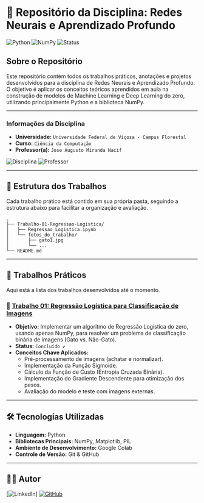 # 🧠 Repositório da Disciplina: Redes Neurais e Aprendizado Profundo

![Python](https://img.shields.io/badge/Python-3776AB?style=flat-square&logo=python&logoColor=white)
![NumPy](https://img.shields.io/badge/NumPy-013243?style=flat-square&logo=numpy&logoColor=white)
![Status](https://img.shields.io/badge/Status-Em%20Andamento-8A2BE2?style=flat-square)

## Sobre o Repositório

Este repositório contém todos os trabalhos práticos, anotações e projetos desenvolvidos para a disciplina de Redes Neurais e Aprendizado Profundo. O objetivo é aplicar os conceitos teóricos aprendidos em aula na construção de modelos de Machine Learning e Deep Learning do zero, utilizando principalmente Python e a biblioteca NumPy.

---

### Informações da Disciplina

* **Universidade:** `Universidade Federal de Viçosa - Campus Florestal`
* **Curso:** `Ciência da Computação`
* **Professor(a):** `Jose Augusto Miranda Nacif`

![Disciplina](https://img.shields.io/badge/Disciplina-Redes%20Neurais-blueviolet?style=flat-square)
![Professor](https://img.shields.io/badge/Prof.-[Nome_do_Professor]-lightgrey?style=flat-square)

---

## 📂 Estrutura dos Trabalhos

Cada trabalho prático está contido em sua própria pasta, seguindo a estrutura abaixo para facilitar a organização e avaliação.

```
.
├── Trabalho-01-Regressao-Logistica/
│   ├── Regressao_Logistica.ipynb
│   └── fotos_do_trabalho/
│       ├── gato1.jpg
│       └── ...
└── README.md
```

---

## 🚀 Trabalhos Práticos

Aqui está a lista dos trabalhos desenvolvidos até o momento.

### 📄 [Trabalho 01: Regressão Logística para Classificação de Imagens](./Trabalho-01-Regressao-Logistica/)

* **Objetivo:** Implementar um algoritmo de Regressão Logística do zero, usando apenas NumPy, para resolver um problema de classificação binária de imagens (Gato vs. Não-Gato).
* **Status:** `Concluído ✔️`
* **Conceitos Chave Aplicados:**
    * Pré-processamento de imagens (achatar e normalizar).
    * Implementação da Função Sigmoide.
    * Cálculo da Função de Custo (Entropia Cruzada Binária).
    * Implementação do Gradiente Descendente para otimização dos pesos.
    * Avaliação do modelo e teste com imagens externas.

---

## 🛠️ Tecnologias Utilizadas

* **Linguagem:** Python
* **Bibliotecas Principais:** NumPy, Matplotlib, PIL
* **Ambiente de Desenvolvimento:** Google Colab
* **Controle de Versão:** Git & GitHub

---

## 👨‍💻 Autor

[![LinkedIn](https://img.shields.io/badge/LinkedIn-0077B5?style=for-the-badge&logo=linkedin&logoColor=white)]
[![GitHub](https://img.shields.io/badge/GitHub-181717?style=for-the-badge&logo=github&logoColor=white)](`https://github.com/alveshenriique`)
